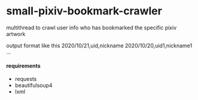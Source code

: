 # small-pixiv-bookmark-crawler

multithread to crawl user info who has bookmarked the specific pixiv artwork


output format like this
2020/10/21,uid,nickname
2020/10/20,uid1,nickname1
...



#### requirements
* requests
* beautifulsoup4
* lxml

